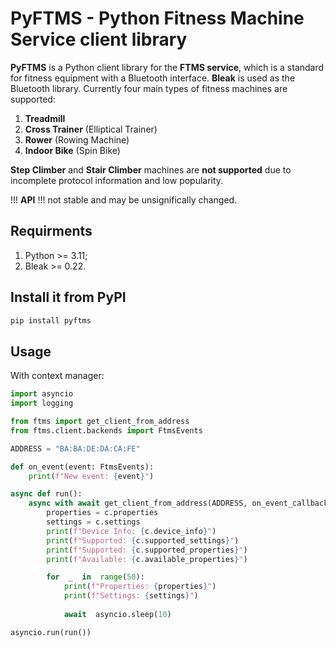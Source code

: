 # PyFTMS - Python Fitness Machine Service client library

**PyFTMS** is a Python client library for the **FTMS service**, which is a standard for fitness equipment with a Bluetooth interface. **Bleak** is used as the Bluetooth library. Currently four main types of fitness machines are supported:
 1. **Treadmill**
 2. **Cross Trainer** (Elliptical Trainer)
 3. **Rower** (Rowing Machine)
 4. **Indoor Bike** (Spin Bike)

**Step Climber** and **Stair Climber** machines are **not supported** due to incomplete protocol information and low popularity.

!!! **API** !!! not stable and may be unsignifically changed.

## Requirments

1. Python >= 3.11;
2. Bleak >= 0.22.

## Install it from PyPI

```bash
pip install pyftms
```

## Usage

With context manager:

```py
import asyncio
import logging

from ftms import get_client_from_address
from ftms.client.backends import FtmsEvents

ADDRESS = "BA:BA:DE:DA:CA:FE"

def on_event(event: FtmsEvents):
	print(f"New event: {event}")

async def run():
	async with await get_client_from_address(ADDRESS, on_event_callback=on_event) as c:
		properties = c.properties
		settings = c.settings
		print(f"Device Info: {c.device_info}")
		print(f"Supported: {c.supported_settings}")
		print(f"Supported: {c.supported_properties}")
		print(f"Available: {c.available_properties}")

		for  _  in  range(50):
			print(f"Properties: {properties}")
			print(f"Settings: {settings}")
			
			await  asyncio.sleep(10)

asyncio.run(run())
```
